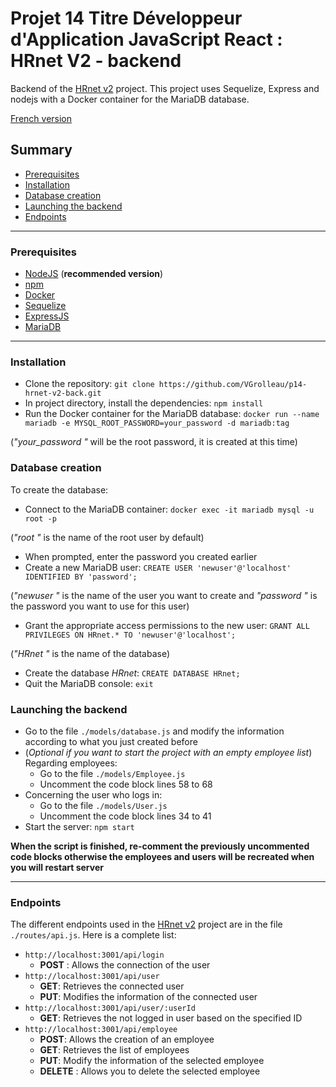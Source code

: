 # Projet 14 Titre Développeur d'Application JavaScript React : HRnet V2 - backend

Backend of the [HRnet v2](https://github.com/VGrolleau/p14-hrnet-v2-front/) project. This project uses Sequelize, Express and nodejs with a Docker container for the MariaDB database.

[French version](README_fr.md)

## Summary

- [Prerequisites](#prerequisites)
- [Installation](#installation)
- [Database creation](#database-creation)
- [Launching the backend](#launching-the-backend)
- [Endpoints](#endpoints)

---

### Prerequisites

* [NodeJS](https://nodejs.org/en/) (**recommended version**)
* [npm](https://www.npmjs.com/)
* [Docker](https://docs.docker.com/get-docker/)
* [Sequelize](https://sequelize.org/)
* [ExpressJS](https://expressjs.com/)
* [MariaDB](https://mariadb.org/)

---

### Installation

- Clone the repository: `git clone https://github.com/VGrolleau/p14-hrnet-v2-back.git`
- In project directory, install the dependencies: `npm install`
- Run the Docker container for the MariaDB database: `docker run --name mariadb -e MYSQL_ROOT_PASSWORD=your_password -d mariadb:tag`

(*"your_password "* will be the root password, it is created at this time)


### Database creation

To create the database:
- Connect to the MariaDB container: `docker exec -it mariadb mysql -u root -p`

(*"root "* is the name of the root user by default)

- When prompted, enter the password you created earlier
- Create a new MariaDB user: `CREATE USER 'newuser'@'localhost' IDENTIFIED BY 'password';`

(*"newuser "* is the name of the user you want to create and *"password "* is the password you want to use for this user)

- Grant the appropriate access permissions to the new user: `GRANT ALL PRIVILEGES ON HRnet.* TO 'newuser'@'localhost';`

(*"HRnet "* is the name of the database)

- Create the database *HRnet*: `CREATE DATABASE HRnet;`
- Quit the MariaDB console: `exit`


### Launching the backend

- Go to the file `./models/database.js` and modify the information according to what you just created before
- (*Optional if you want to start the project with an empty employee list*) Regarding employees:
    - Go to the file `./models/Employee.js`
    - Uncomment the code block lines 58 to 68
- Concerning the user who logs in:
    - Go to the file `./models/User.js`
    - Uncomment the code block lines 34 to 41
- Start the server: `npm start`

**When the script is finished, re-comment the previously uncommented code blocks otherwise the employees and users will be recreated when you will restart server**

---

### Endpoints

The different endpoints used in the [HRnet v2](https://github.com/VGrolleau/p14-hrnet-v2-front/) project are in the file `./routes/api.js`.
Here is a complete list:
- `http://localhost:3001/api/login`
    - **POST** : Allows the connection of the user
- `http://localhost:3001/api/user`
    - **GET**: Retrieves the connected user
    - **PUT**: Modifies the information of the connected user
- `http://localhost:3001/api/user/:userId`
    - **GET**: Retrieves the not logged in user based on the specified ID
- `http://localhost:3001/api/employee`
    - **POST**: Allows the creation of an employee
    - **GET**: Retrieves the list of employees
    - **PUT**: Modify the information of the selected employee
    - **DELETE** : Allows you to delete the selected employee

